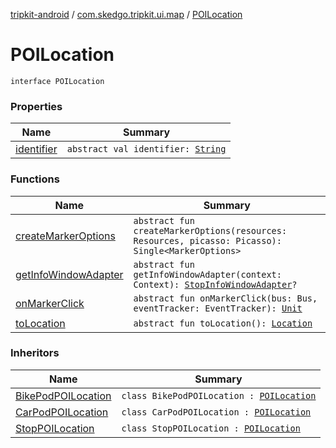 [tripkit-android](../../index.md) / [com.skedgo.tripkit.ui.map](../index.md) / [POILocation](./index.md)

# POILocation

`interface POILocation`

### Properties

| Name | Summary |
|---|---|
| [identifier](identifier.md) | `abstract val identifier: `[`String`](https://kotlinlang.org/api/latest/jvm/stdlib/kotlin/-string/index.html) |

### Functions

| Name | Summary |
|---|---|
| [createMarkerOptions](create-marker-options.md) | `abstract fun createMarkerOptions(resources: Resources, picasso: Picasso): Single<MarkerOptions>` |
| [getInfoWindowAdapter](get-info-window-adapter.md) | `abstract fun getInfoWindowAdapter(context: Context): `[`StopInfoWindowAdapter`](../../com.skedgo.tripkit.ui.map.adapter/-stop-info-window-adapter/index.md)`?` |
| [onMarkerClick](on-marker-click.md) | `abstract fun onMarkerClick(bus: Bus, eventTracker: EventTracker): `[`Unit`](https://kotlinlang.org/api/latest/jvm/stdlib/kotlin/-unit/index.html) |
| [toLocation](to-location.md) | `abstract fun toLocation(): `[`Location`](../../com.skedgo.android.common.model/-location/index.md) |

### Inheritors

| Name | Summary |
|---|---|
| [BikePodPOILocation](../-bike-pod-p-o-i-location/index.md) | `class BikePodPOILocation : `[`POILocation`](./index.md) |
| [CarPodPOILocation](../-car-pod-p-o-i-location/index.md) | `class CarPodPOILocation : `[`POILocation`](./index.md) |
| [StopPOILocation](../-stop-p-o-i-location/index.md) | `class StopPOILocation : `[`POILocation`](./index.md) |
